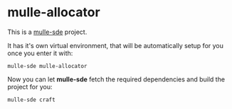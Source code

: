 # mulle-allocator

This is a [mulle-sde](https://mulle-sde.github.io/) project.

It has it's own virtual environment, that will be automatically setup for you
once you enter it with:

```
mulle-sde mulle-allocator
```

Now you can let **mulle-sde** fetch the required dependencies and build the 
project for you:

```
mulle-sde craft
```
